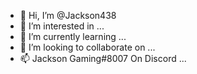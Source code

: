 - 👋 Hi, I’m @Jackson438
- 👀 I’m interested in ...
- 🌱 I’m currently learning ...
- 💞️ I’m looking to collaborate on ...
- 📫 Jackson Gaming#8007 On Discord ...

<!---
Jackson438/Jackson438 is a ✨ special ✨ repository because its `README.md` (this file) appears on your GitHub profile.
You can click the Preview link to take a look at your changes.
--->
